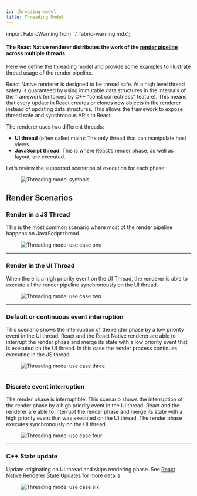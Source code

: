 ```yaml
---
id: threading-model
title: Threading Model
---
```


import FabricWarning from './\_fabric-warning.mdx';

<FabricWarning />

#### The React Native renderer distributes the work of the [render pipeline](render-pipeline) across multiple threads

Here we define the threading model and provide some examples to illustrate thread usage of the render pipeline.

React Native renderer is designed to be thread safe. At a high level thread safety is guaranteed by using immutable data structures in the internals of the framework (enforced by C++ “const correctness” feature). This means that every update in React creates or clones new objects in the renderer instead of updating data structures. This allows the framework to expose thread safe and synchronous APIs to React.

The renderer uses two different threads:

- **UI thread** (often called main): The only thread that can manipulate host views.
- **JavaScript thread**: This is where React’s render phase, as well as layout, are executed.

Let’s review the supported scenarios of execution for each phase:

<figure>
  <img loading="lazy" src="/docs/assets/Architecture/threading-model/symbols.png" alt="Threading model symbols" />
</figure>

## Render Scenarios

### Render in a JS Thread

This is the most common scenario where most of the render pipeline happens on JavaScript thread.

<figure>
 <img loading="lazy" src="/docs/assets/Architecture/threading-model/case-1.jpg" alt="Threading model use case one" />
</figure>

---

### Render in the UI Thread

When there is a high priority event on the UI Thread, the renderer is able to execute all the render pipeline synchronously on the UI thread.

<figure>
 <img loading="lazy" src="/docs/assets/Architecture/threading-model/case-2.jpg" alt="Threading model use case two" />
</figure>

---

### Default or continuous event interruption

This scenario shows the interruption of the render phase by a low priority event in the UI thread. React and the React Native renderer are able to interrupt the render phase and merge its state with a low priority event that is executed on the UI thread. In this case the render process continues executing in the JS thread.

<figure>
 <img loading="lazy" src="/docs/assets/Architecture/threading-model/case-3.jpg" alt="Threading model use case three" />
</figure>

---

### Discrete event interruption

The render phase is interruptible. This scenario shows the interruption of the render phase by a high priority event in the UI thread. React and the renderer are able to interrupt the render phase and merge its state with a high priority event that was executed on the UI thread. The render phase executes synchronously on the UI thread.

<figure>
 <img loading="lazy" src="/docs/assets/Architecture/threading-model/case-4.jpg" alt="Threading model use case four" />
</figure>

---

### C++ State update

Update originating on UI thread and skips rendering phase. See [React Native Renderer State Updates](render-pipeline#react-native-renderer-state-updates) for more details.

<figure>
 <img loading="lazy" src="/docs/assets/Architecture/threading-model/case-6.jpg" alt="Threading model use case six" />
</figure>
